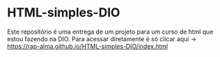 # HTML-simples-DIO
Este repositório é uma entrega de um projeto para um curso de html que estou fazendo na DIO.
Para acessar diretamente é só clicar aqui -> https://rap-alma.github.io/HTML-simples-DIO/index.html
